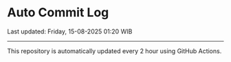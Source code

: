 # Auto Commit Log

Last updated: Friday, 15-08-2025 01:20 WIB

---

This repository is automatically updated every 2 hour using GitHub Actions.
